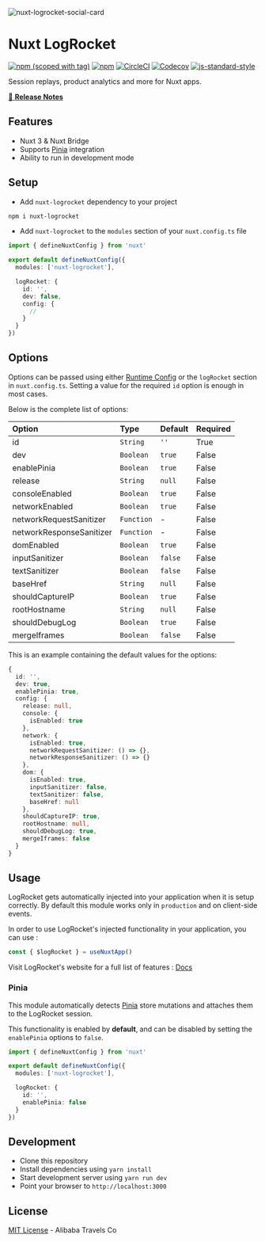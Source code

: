 ![nuxt-logrocket-social-card](https://github.com/nuxt-modules/logrocket/assets/904724/e8ee6381-899f-4a0c-87c2-290fd1cf98ea)

# Nuxt LogRocket

[![npm (scoped with tag)](https://img.shields.io/npm/v/nuxt-logrocket/latest.svg?style=flat-square)](https://npmjs.com/package/nuxt-logrocket)
[![npm](https://img.shields.io/npm/dm/nuxt-logrocket.svg?style=flat-square)](https://npmjs.com/package/nuxt-logrocket)
[![CircleCI](https://img.shields.io/circleci/project/github/nuxt-modules/logrocket.svg?style=flat-square)](https://circleci.com/gh/nuxt-modules/logrocket)
[![Codecov](https://img.shields.io/codecov/c/github/nuxt-community/nuxt-logrocket.svg?style=flat-square)](https://codecov.io/gh/nuxt-community/nuxt-logrocket)
[![js-standard-style](https://img.shields.io/badge/code_style-standard-brightgreen.svg?style=flat-square)](http://standardjs.com)

Session replays, product analytics and more for Nuxt apps.

[📖 **Release Notes**](./CHANGELOG.md)

## Features

- Nuxt 3 & Nuxt Bridge
- Supports [Pinia](https://pinia.vuejs.org) integration
- Ability to run in development mode

## Setup

- Add `nuxt-logrocket` dependency to your project

```sh
npm i nuxt-logrocket
```

- Add `nuxt-logrocket` to the `modules` section of your `nuxt.config.ts` file

```ts
import { defineNuxtConfig } from 'nuxt'

export default defineNuxtConfig({
  modules: ['nuxt-logrocket'],

  logRocket: {
    id: '',
    dev: false,
    config: {
      //
    }
  }
})
```

## Options

Options can be passed using either [Runtime Config](https://v3.nuxtjs.org/guide/features/runtime-config/#environment-variables) or the `logRocket` section in `nuxt.config.ts`.
Setting a value for the required `id` option is enough in most cases.

Below is the complete list of options:

| Option | Type | Default | Required |
| :-- | :-- | :-- | :-- |
| id | `String` | `''` | True |
| dev | `Boolean` | `true` | False |
| enablePinia | `Boolean` | `true` | False |
| release | `String` | `null` | False |
| consoleEnabled | `Boolean` | `true` | False |
| networkEnabled | `Boolean` | `true` | False |
| networkRequestSanitizer | `Function` | - | False |
| networkResponseSanitizer | `Function` | - | False |
| domEnabled | `Boolean` | `true` | False |
| inputSanitizer | `Boolean` | `false` | False |
| textSanitizer | `Boolean` | `false` | False |
| baseHref | `String` | `null` | False |
| shouldCaptureIP | `Boolean` | `true` | False |
| rootHostname | `String` | `null` | False |
| shouldDebugLog | `Boolean` | `true` | False |
| mergeIframes | `Boolean` | `false` | False |

This is an example containing the default values for the options:

```ts
{
  id: '',
  dev: true,
  enablePinia: true,
  config: {
    release: null,
    console: {
      isEnabled: true
    },
    network: {
      isEnabled: true,
      networkRequestSanitizer: () => {},
      networkResponseSanitizer: () => {}
    },
    dom: {
      isEnabled: true,
      inputSanitizer: false,
      textSanitizer: false,
      baseHref: null
    },
    shouldCaptureIP: true,
    rootHostname: null,
    shouldDebugLog: true,
    mergeIframes: false
  }
}
```

## Usage

LogRocket gets automatically injected into your application when it is setup correctly. By default this module works only in `production` and on client-side events.

In order to use LogRocket's injected functionality in your application, you can use :

```ts
const { $logRocket } = useNuxtApp()
```

Visit LogRocket's website for a full list of features : [Docs](https://docs.logrocket.com/docs)

### Pinia

This module automatically detects [Pinia](https://pinia.vuejs.org) store mutations and attaches them to the LogRocket session.

This functionality is enabled by **default**, and can be disabled by setting the `enablePinia` options to `false`.

```ts
import { defineNuxtConfig } from 'nuxt'

export default defineNuxtConfig({
  modules: ['nuxt-logrocket'],

  logRocket: {
    id: '',
    enablePinia: false
  }
})
```

## Development

- Clone this repository
- Install dependencies using `yarn install`
- Start development server using `yarn run dev`
- Point your browser to `http://localhost:3000`

## License

[MIT License](./LICENSE) - Alibaba Travels Co
